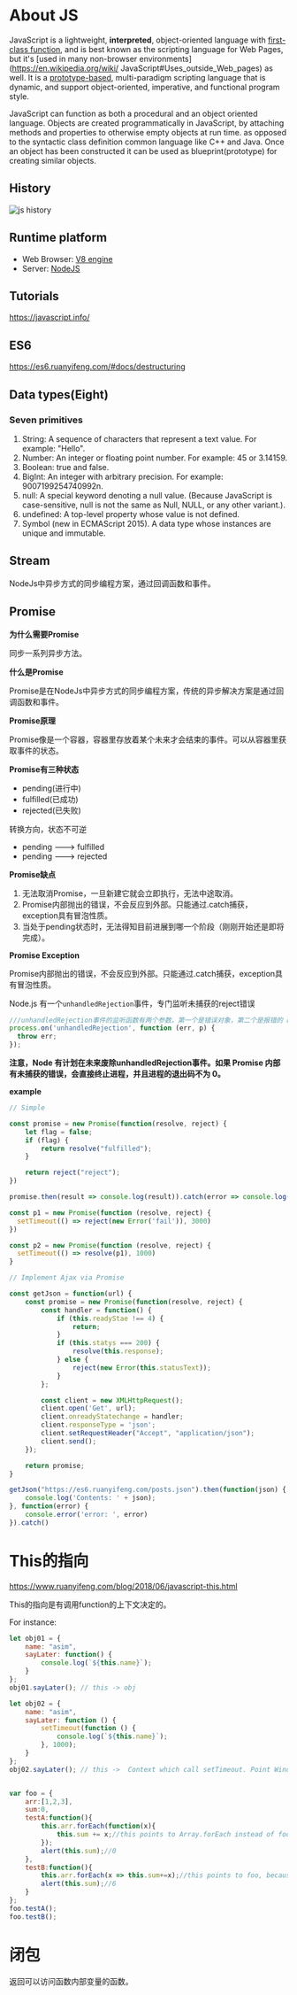 # About JS

JavaScript is a lightweight, **interpreted**, object-oriented language with [first-class function](https://en.wikipedia.org/wiki/First-class_function),
and is best known as the scripting language for Web Pages, but it's [used in many non-browser environments](https://en.wikipedia.org/wiki/ JavaScript#Uses_outside_Web_pages) as well. It is a [prototype-based](https://en.wikipedia.org/wiki/Prototype-based_programming), multi-paradigm scripting language that is dynamic, and support object-oriented, imperative, and functional program style.

JavaScript can function as both a procedural and an object oriented language. Objects are created programmatically in JavaScript, by attaching methods and properties to otherwise empty objects at run time. as opposed to the syntactic class definition common language like C++ and Java. Once an object has been constructed it can be used as blueprint(prototype) for creating similar objects.

## History

![js history](img/the-history-of-javascript.jpg)

## Runtime platform

+ Web Browser: [V8 engine](https://v8.dev/)
+ Server: [NodeJS](https://nodejs.org/en/)

## Tutorials
https://javascript.info/

## ES6
https://es6.ruanyifeng.com/#docs/destructuring

## Data types(Eight)

### Seven primitives

1. String: A sequence of characters that represent a text value. For example: "Hello".
2. Number: An integer or floating point number. For example: 45 or 3.14159.
3. Boolean: true and false. 
4. BigInt: An integer with arbitrary precision. For example: 9007199254740992n.
5. null: A special keyword denoting a null value. (Because JavaScript is case-sensitive, null is not the same as Null, NULL, or any other variant.).
6. undefined: A top-level property whose value is not defined.
7. Symbol (new in ECMAScript 2015). A data type whose instances are unique and immutable.

## Stream

NodeJs中异步方式的同步编程方案，通过回调函数和事件。

## Promise

**为什么需要Promise**

同步一系列异步方法。

**什么是Promise**

Promise是在NodeJs中异步方式的同步编程方案，传统的异步解决方案是通过回调函数和事件。

**Promise原理**

Promise像是一个容器，容器里存放着某个未来才会结束的事件。可以从容器里获取事件的状态。

**Promise有三种状态**

+ pending(进行中)
+ fulfilled(已成功)
+ rejected(已失败)

转换方向，状态不可逆

+ pending ---> fulfilled
+ pending ---> rejected

**Promise缺点**

1. 无法取消Promise，一旦新建它就会立即执行，无法中途取消。
2. Promise内部抛出的错误，不会反应到外部。只能通过.catch捕获，exception具有冒泡性质。
3. 当处于pending状态时，无法得知目前进展到哪一个阶段（刚刚开始还是即将完成）。

**Promise Exception**

Promise内部抛出的错误，不会反应到外部。只能通过.catch捕获，exception具有冒泡性质。

Node.js 有一个`unhandledRejection`事件，专门监听未捕获的reject错误

```js
///unhandledRejection事件的监听函数有两个参数，第一个是错误对象，第二个是报错的 Promise 实例，它可以用来了解发生错误的环境信息。
process.on('unhandledRejection', function (err, p) {
  throw err;
});
```

**注意，Node 有计划在未来废除unhandledRejection事件。如果 Promise 内部有未捕获的错误，会直接终止进程，并且进程的退出码不为 0。**

**example**

```js
// Simple

const promise = new Promise(function(resolve, reject) {
    let flag = false;
    if (flag) {
        return resolve("fulfilled");
    } 

    return reject("reject");
})

promise.then(result => console.log(result)).catch(error => console.log(error));

```

```js
const p1 = new Promise(function (resolve, reject) {
  setTimeout(() => reject(new Error('fail')), 3000)
})

const p2 = new Promise(function (resolve, reject) {
  setTimeout(() => resolve(p1), 1000)
}
```


```js
// Implement Ajax via Promise

const getJson = function(url) {
    const promise = new Promise(function(resolve, reject) {
        const handler = function() {
            if (this.readyStae !== 4) {
                return;
            }
            if (this.statys === 200) {
                resolve(this.response);
            } else {
                reject(new Error(this.statusText));
            }
        };

        const client = new XMLHttpRequest();
        client.open('Get', url);
        client.onreadyStatechange = handler;
        client.responseType = 'json';
        client.setRequestHeader("Accept", "application/json");
        client.send();
    });

    return promise;
}

getJson("https://es6.ruanyifeng.com/posts.json").then(function(json) {
    console.log('Contents: ' + json);
}, function(error) {
    console.error('error: ', error)
}).catch()
```

# This的指向

https://www.ruanyifeng.com/blog/2018/06/javascript-this.html

This的指向是有调用function的上下文决定的。

For instance:
```js
let obj01 = {
    name: "asim",
    sayLater: function() {
        console.log(`${this.name}`);
    }
};
obj01.sayLater(); // this -> obj

let obj02 = {
    name: "asim",
    sayLater: function () {
        setTimeout(function () {
            console.log(`${this.name}`);
        }, 1000);
    }
};
obj02.sayLater(); // this ->  Context which call setTimeout. Point Window when execuing in brower.


var foo = {
    arr:[1,2,3],
    sum:0,
    testA:function(){
        this.arr.forEach(function(x){
            this.sum += x;//this points to Array.forEach instead of foo.
        });
        alert(this.sum);//0
    },
    testB:function(){
        this.arr.forEach(x => this.sum+=x);//this points to foo, because use arrow function. 
        alert(this.sum);//6
    }
};
foo.testA();
foo.testB();
```

# 闭包

返回可以访问函数内部变量的函数。
